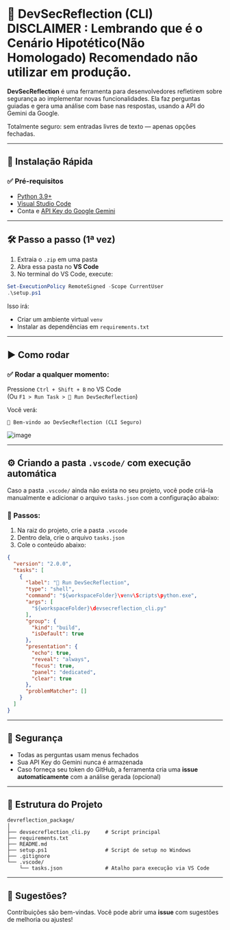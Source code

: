 # 🧠 DevSecReflection (CLI) DISCLAIMER :  Lembrando que é o Cenário Hipotético(Não Homologado) Recomendado não utilizar em produção. 

**DevSecReflection** é uma ferramenta para desenvolvedores refletirem sobre segurança ao implementar novas funcionalidades. Ela faz perguntas guiadas e gera uma análise com base nas respostas, usando a API do Gemini da Google.

Totalmente seguro: sem entradas livres de texto — apenas opções fechadas.

---

## 🚀 Instalação Rápida

### ✅ Pré-requisitos

- [Python 3.9+](https://www.python.org/downloads/)
- [Visual Studio Code](https://code.visualstudio.com/)
- Conta e [API Key do Google Gemini](https://aistudio.google.com/app/apikey)

---

## 🛠️ Passo a passo (1ª vez)

1. Extraia o `.zip` em uma pasta
2. Abra essa pasta no **VS Code**
3. No terminal do VS Code, execute:

```powershell
Set-ExecutionPolicy RemoteSigned -Scope CurrentUser
.\setup.ps1
```

Isso irá:
- Criar um ambiente virtual `venv`
- Instalar as dependências em `requirements.txt`

---

## ▶️ Como rodar

### ✅ Rodar a qualquer momento:

Pressione `Ctrl + Shift + B` no VS Code  
(Ou `F1 > Run Task > 🧠 Run DevSecReflection`)

Você verá:

```
🧠 Bem-vindo ao DevSecReflection (CLI Seguro)
```
![image](https://github.com/user-attachments/assets/bec7f959-cfce-4f20-98df-5973aa6288d4)

---

## ⚙️ Criando a pasta `.vscode/` com execução automática

Caso a pasta `.vscode/` ainda não exista no seu projeto, você pode criá-la manualmente e adicionar o arquivo `tasks.json` com a configuração abaixo:

### 📁 Passos:

1. Na raiz do projeto, crie a pasta `.vscode`
2. Dentro dela, crie o arquivo `tasks.json`
3. Cole o conteúdo abaixo:

```json
{
  "version": "2.0.0",
  "tasks": [
    {
      "label": "🧠 Run DevSecReflection",
      "type": "shell",
      "command": "${workspaceFolder}\venv\Scripts\python.exe",
      "args": [
        "${workspaceFolder}\devsecreflection_cli.py"
      ],
      "group": {
        "kind": "build",
        "isDefault": true
      },
      "presentation": {
        "echo": true,
        "reveal": "always",
        "focus": true,
        "panel": "dedicated",
        "clear": true
      },
      "problemMatcher": []
    }
  ]
}
```

---

## 🔐 Segurança

- Todas as perguntas usam menus fechados
- Sua API Key do Gemini nunca é armazenada
- Caso forneça seu token do GitHub, a ferramenta cria uma **issue automaticamente** com a análise gerada (opcional)

---

## 📂 Estrutura do Projeto

```
devreflection_package/
│
├── devsecreflection_cli.py     # Script principal
├── requirements.txt
├── README.md
├── setup.ps1                   # Script de setup no Windows
├── .gitignore
└── .vscode/
    └── tasks.json              # Atalho para execução via VS Code
```

---

## 💬 Sugestões?

Contribuições são bem-vindas. Você pode abrir uma **issue** com sugestões de melhoria ou ajustes!
